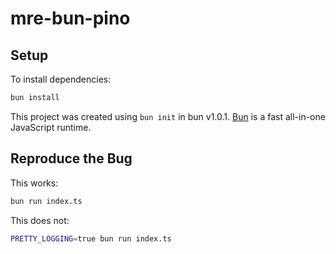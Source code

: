 # mre-bun-pino

## Setup

To install dependencies:

```bash
bun install
```

This project was created using `bun init` in bun v1.0.1. [Bun](https://bun.sh) is a fast all-in-one JavaScript runtime.

## Reproduce the Bug

This works:

```bash
bun run index.ts
```

This does not:

```bash
PRETTY_LOGGING=true bun run index.ts
```
